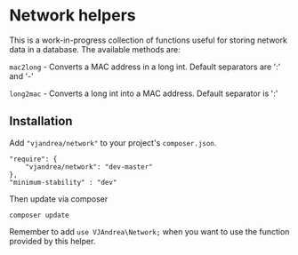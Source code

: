 Network helpers
===============

This is a work-in-progress collection of functions useful for storing network data in a database.
The available methods are:

`mac2long` - Converts a MAC address in a long int. Default separators are ':' and '-'

`long2mac` -  Converts a long int into a MAC address. Default separator is ':'


Installation
------------

Add `"vjandrea/network"` to your project's `composer.json`.

	"require": {
		"vjandrea/network": "dev-master"
	},
	"minimum-stability" : "dev"

Then update via composer

    composer update

Remember to add `use VJAndrea\Network;` when you want to use the function provided by this helper.

